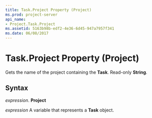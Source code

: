 ```yaml
---
title: Task.Project Property (Project)
ms.prod: project-server
api_name:
- Project.Task.Project
ms.assetid: 5163b98b-edf2-4e36-6d45-947a7957f341
ms.date: 06/08/2017
---
```



# Task.Project Property (Project)

Gets the name of the project containing the **Task**. Read-only **String**.


## Syntax

 _expression_. **Project**

 _expression_ A variable that represents a **Task** object.


